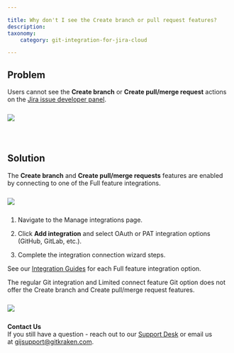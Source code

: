 ```yaml
---

title: Why don't I see the Create branch or pull request features?
description:
taxonomy:
    category: git-integration-for-jira-cloud

---
```


## Problem

Users cannot see the **Create branch** or **Create pull/merge request** actions on the [Jira issue developer panel](/git-integration-for-jira-cloud/jira-git-integration-development-panel-gij-cloud).

<img src='/wp-content/uploads/gij-troubleshoot-createbranch-pullrequest.png' style='max-width:100%;margin:25px auto;display:block' />

&nbsp;

## Solution

The **Create branch** and **Create pull/merge requests** features are enabled by connecting to one of the Full feature integrations.

<img src='/wp-content/uploads/gij-gitcloud-managed-ui-webhook-idx-setup-c.png' style='max-width:100%;margin:25px auto;display:block' />

1.  Navigate to the Manage integrations page.

2.  Click **Add integration** and select OAuth or PAT integration options (GitHub, GitLab, etc.).

3.  Complete the integration connection wizard steps.

See our [Integration Guides](/git-integration-for-jira-cloud/integration-guide-gij-cloud) for each Full feature integration option.

The regular Git integration and Limited connect feature Git option does not offer the Create branch and Create pull/merge request features.

<img src='/wp-content/uploads/gij-add-new-integration-plain-git-sel.png' style='max-width:100%;margin:25px auto;display:block;' />

<div class="bbb-callout bbb--info">
    <div class="irow">
    <div class="ilogobox">
        <span class="logoimg"></span>
    </div>
    <div class="imsgbox">
        <b>Contact Us</b><br>
        If you still have a question - reach out to our <a href='https://help.gitkraken.com/git-integration-for-jira-cloud/gij-cloud-contact-support/'>Support Desk</a> or email us at <a href='mailto:gijsupport@gitkraken.com'>gijsupport@gitkraken.com</a>.
    </div>
    </div>
</div>
<br>

